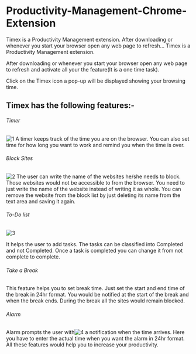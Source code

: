 

# Productivity-Management-Chrome-Extension
Timex is a Productivity Management extension. After downloading or whenever you start your browser open any web page to refresh…
Timex is a Productivity Management extension.

After downloading or whenever you start your browser open any web page to refresh and activate all your the feature(It is a one time task).

Click on the Timex icon a pop-up will be displayed showing your browsing time.
## Timex has the following features:-
###### Timer
![1](https://user-images.githubusercontent.com/84279536/180934738-953cb880-d2d0-4546-b70a-505b763033f2.jpg)
A timer keeps track of the time you are on the browser. You can also set time for how long you want to work and remind you when the time is over.
###### Block Sites
![2](https://user-images.githubusercontent.com/84279536/180935065-75dda2be-75e2-46ce-9cf0-6e60ac4d22bd.jpg)
The user can write the name of the websites he/she needs to block. Those websites would not be accessible to from the browser. You need to just write the name of the website instead of writing it as whole. You can remove the website from the block list by just deleting its name from the text area and  saving it again.
###### To-Do list
![3](https://user-images.githubusercontent.com/84279536/180935131-1462313f-7b38-47dd-a0c2-9e0b3838f908.jpg)

It helps the user to add tasks. The tasks can be classified into Completed and not Completed. Once a task is completed you can change it from not complete to complete.
###### Take a Break
This feature helps you to set break time. Just set the start and end time of the break in 24hr format. You would be notified at the start of the break and when the break ends. During the break all the sites would remain blocked.
###### Alarm
Alarm prompts the user with![4](https://user-images.githubusercontent.com/84279536/180935515-a91e07dd-6a5f-4787-abd7-3736c237e8e7.jpg)
 a notification when the time arrives. Here you have to enter the actual time when you want the alarm in 24hr format. 
All these features would help you to increase your productivity.
